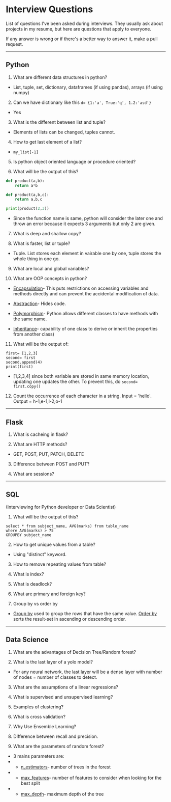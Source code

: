 # Interview Questions
List of questions I've been asked during interviews. They usually ask about projects in my resume, but here are questions that apply to everyone.

If any answer is wrong or if there's a better way to answer it, make a pull request.

----------------------------------
## Python
1) What are different data structures in python?

- List, tuple, set, dictionary, dataframes (if using pandas), arrays (if using numpy)

2) Can we have dictionary like this ```d= {1:'a', True:'q', 1.2:'asd'}```
- Yes

3) What is the different between list and tuple?
- Elements of lists can be changed, tuples cannot.

4) How to get last element of a list?
- ```my_list[-1]```


5) Is python object oriented language or procedure oriented?

6) What will be the output of this?
```python
def product(a,b):
    return a*b

def product(a,b,c):
    return a,b,c

print(product(2,3))
```
- Since the function name is same, python will consider the later one and throw an error because it expects 3 arguments but only 2 are given.

7) What is deep and shallow copy?

8) What is faster, list or tuple?

- Tuple. List stores each element in vairable one by one, tuple stores the whole thing in one go.

9) What are local and global variables?

10) What are OOP concepts in python?

- <u>Encapsulation</u>- This puts restrictions on accessing variables and methods directly and can prevent the accidental modification of data.

- <u>Abstraction</u>- Hides code.

- <u>Polymorphism</u>- Python allows different classes to have methods with the same name.

- <u>Inheritance</u>- capability of one class to derive or inherit the properties from another class)

11) What will be the output of:
```
first= [1,2,3]
second= first
second.append(4)
print(first)
```
- [1,2,3,4] since both variable are stored in same memory location, updating one updates the other. To prevent this, do ```second= first.copy()```

12) Count the occurrence of each character in a string. Input = 'hello'. Output = h-1,e-1,l-2,o-1

----------------------------------
## Flask
1) What is cacheing in flask?

2) What are HTTP methods?

- GET, POST, PUT, PATCH, DELETE

3) Difference between POST and PUT?

4) What are sessions?

----------------------------------
## SQL
(Interviewing for Python developer or Data Scientist)
1) What will be the output of this?
```
select * from subject_name, AVG(marks) from table_name
where AVG(marks) > 75
GROUPBY subject_name
```

2) How to get unique values from a table?

- Using "distinct" keyword.

3) How to remove repeating values from table?

4) What is index?

5) What is deadlock?

6) What are primary and foreign key?

7) Group by vs order by
- <u>Group by</u> used to group the rows that have the same value. <u>Order by</u> sorts the result-set in ascending or descending order.

----------------------------------
## Data Science
1) What are the advantages of Decision Tree/Random forest?

2) What is the last layer of a yolo model?
- For any neural network, the last layer will be a dense layer with number of nodes = number of classes to detect.

3) What are the assumptions of a linear regressions?

4) What is supervised and unsupervised learning?

5) Examples of clustering?

6) What is cross validation?

7) Why Use Ensemble Learning?

8) Difference between recall and precision.

9) What are the parameters of random forest?
- 3 mains parameters are:
- - <u>n_estimators</u>- number of trees in the forest
- - <u>max_features</u>- number of features to consider when looking for the best split
- - <u>max_depth</u>- maximum depth of the tree
